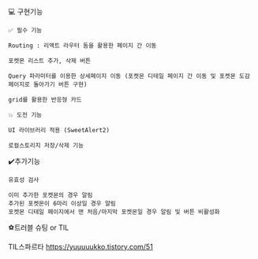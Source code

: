 💻 구현기능

    ✅ 필수 기능

    Routing : 리액트 라우터 돔을 활용한 페이지 간 이동

    포켓몬 리스트 추가, 삭제 버튼

    Query 파라미터를 이용한 상세페이지 이동 (포켓몬 디테일 페이지 간 이동 및 포켓몬 도감 페이지로 돌아가기 버튼 구현)

    grid를 활용한 반응형 카드

    💥 도전 기능

    UI 라이브러리 적용 (SweetAlert2)

    로컬스토리지 저장/삭제 기능

✔️추가기능

    유효성 검사

    이미 추가한 포켓몬의 경우 알림
    추가된 포켓몬이 6마리 이상일 경우 알림
    포켓몬 디테일 페이지에서 맨 처음/마지막 포켓몬일 경우 알림 및 버튼 비활성화

⚽트러블 슈팅 or TIL

TIL스파르타 https://yuuuuukko.tistory.com/51
